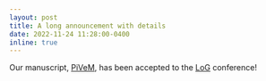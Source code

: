 ```yaml
---
layout: post
title: A long announcement with details
date: 2022-11-24 11:28:00-0400
inline: true
---
```


Our manuscript, [PiVeM](./projects/pivem), has been accepted to the [LoG](https://logconference.org/) conference!